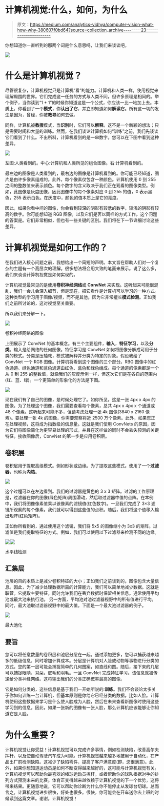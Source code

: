 # 计算机视觉:什么，如何，为什么

> 原文：<https://medium.com/analytics-vidhya/computer-vision-what-how-why-380607f0bd64?source=collection_archive---------23----------------------->

你想知道你一直听到的那两个词是什么意思吗，让我们来谈谈吧。

![](img/c1a2361724eec35675a116055deceea0.png)

# 什么是计算机视觉？

尽管很复杂，计算机视觉只是计算机“看”的能力。计算机和人类一样，使用视觉来理解周围的世界。它们完成这一任务的方式与人类不同，但许多原理是相同的。举个例子，当你读到“1 + 1”的时候你知道这是一个公式，你应该一比一地加上去。本质上，你看到了一个**模式**，你**认出了它**，并立即知道如何**解读它**。所有这一切的发生是因为，曾经，你被**教导**如何去做。

同样，计算机被**教授**模式，当**识别**时，它们可以**解释**。这不是一个新颖的想法；只是需要时间和大量的训练。然而，在我们谈论计算机如何“训练”之前，我们先谈谈它们看到了什么。不出所料，计算机看到的是一串数字。您可以在下图中看到这种差异。

![](img/1856a183a65b575cc7b73f473818eba6.png)

左图:人类看到的。中心:计算机和人类所见的组合图像。右:计算机看到的。

最左边的图像是人类看到的，最右边的图像是计算机看到的。你可能已经知道，图片是由许多像素组成的。此外，每个像素仅包含一种颜色。计算机使用 0 到 255 之间的整数值来表示颜色。每个数字的含义取决于我们正在观看的图像类型。例如，此图像是灰度图像，因此图像中的每个像素对应 0 到 255 的值，0 表示黑色，255 表示白色。在灰度中，颜色的值本质上是它的亮度。

因此，如果你看中间的图像，你会看到较深的阴影有较低的数字，较浅的阴影有较高的数字。你可能想知道 RGB 图像，以及它们是否以同样的方式工作。这个问题的答案是。它们非常相似，但也有一些关键的区别。我们将在下一节详细讨论这些差异。

# 计算机视觉是如何工作的？

在我们进入核心问题之前，我想给出一个简短的声明。本文旨在帮助人们对一个复杂的主题有一个高层次的理解。很多想法将会用大致的笔画来展示。说了这么多，我们来谈谈计算机视觉是如何实现的。

计算机视觉最常见的是使用**卷积神经网络**或 **ConvNet** 来实现。这听起来可能很混乱，我们一会儿会深入细节，但是现在，把它看作是计算机可以学习的一种方式。这种类型的学习用于图像/视频，而不是其他，因为它非常擅长**模式检测**。正如我们之前所讨论的，这对视觉至关重要。

所以我们来分解一下。

![](img/4a4c1ee2c12f0ae7e905b7795164c8ae.png)

卷积神经网络的图像

上图展示了 ConvNet 的基本概念。有三个主要组件，**输入**，**特征学习**，以及**分类**。输入是给网络的任何图像。特征学习是 ConvNet 如何将图像分解成可用于分类的模式。分类是压轴戏，模式被解释并分类为特定的对象。假设我给了 ConvNet 一个 RGB 图像。计算机将看到这个图像的三个部分。RBG 图像中的红色通道、绿色通道和蓝色通道由红色、蓝色和绿色组成。每个通道的像素都是一个从 0 到 255 的整数值，就像我们的灰度示例一样，但这次它们是在各自的范围内(红、蓝、绿)。一个更简单的形象化的方法是下图。

![](img/8a781da209dc0f42fcdbfb4b5013d965.png)

现在我们有了自己的图像，是时候处理它了。如你所见，这是一张 4px x 4px 的图像。为了处理这个图像，我们需要查看每个像素，总共 4px x 4px x 个通道或 48 个像素。这听起来可能不多，但请考虑处理一张 4k 图像(3840 x 2160 像素)。要处理一张 4k 的图像，你需要观察将近 2500 万个像素。此外，如果您正在处理视频，这将成为指数级的信息量。这就是我们使用 ConvNets 的原因，因为它们将图像简化为更容易处理的形式，并且在这样做的同时不会丢失预测的关键特征。接收图像后，ConvNet 的第一步是应用卷积层。

## 卷积层

卷积层用于提取高级模式。例如形状或边缘。为了提取这些模式，使用了一个**过滤器**，也称为**内核**。

![](img/337d5594665de271dd57630841164c85.png)

这个过程可以在左边看到。我们的过滤器是黄色的 3 x 3 矩阵。过滤的工作原理是，过滤器在你的图像(绿色矩阵)周围滑动，然后取过滤器中值的点阵。在本例中，我们将图像像素值乘以该像素的滤镜值(红色数字)。一旦我们完成了 3×3 滤镜所观察的每个像素，我们就可以得到这些值的点积。随后，我们将这个值移入输出矩阵(红色矩阵)。

正如你所看到的，通过使用这个滤镜，我们将 5x5 的图像缩小为 3x3 的矩阵。过滤值是我们提取特征的方式。例如，我们可以使用以下过滤器来检测不同的边缘。

![](img/e30decd11e43ada142298d0e79b9a54f.png)![](img/12cc8581bd1f62c03846b33a4f239d09.png)

水平线检测

## 汇集层

池层的目的本质上是减少卷积特征的大小；正如我们之前谈到的，图像包含大量信息。因此，为了减少处理数据所需的计算能力，我们可以简单地减少数据。这就是联营。它提取主要特征，同时允许我们在丢弃数据时保留相关信息。通常使用平均池或最大池来执行池。
另一方面，平均池对池过滤器视野中的所有值进行平均。同时，最大池取过滤器视野中的最大值。下面是一个最大池过滤器的例子。

![](img/c8ad57a34ffb3d67ecf6aa88c9b7f1f7.png)

最大池化

## 要旨

您可以将任意数量的卷积层和池层分层在一起。通过添加更多，您可以捕获越来越多的低级信息，同时增加计算成本。分层是计算机对人脸或动物等事物进行分类的方式。您的第一层可能会捕捉简单的几何图案，如直线和圆。随后，接下来的几层可以捕捉眼睛，耳朵，皮毛和羽毛。一旦 ConvNet 完成特征学习，该信息就被传递给分类神经网络。这将输出我们的分类正确概率最高的图像。

它是如何分类的，这些信息是基于我们一开始所说的:**训练**。我们不会谈论太多关于你如何训练一台计算机，但基本原则是你给它已经分类的数据，比如人脸。计算机使用这些数据来学习是什么使人脸成为人脸，然后在未来查看新图像时使用这些学习到的信息。因此，如果一张新的图像有一张人脸，那么计算机应该能够让你知道它是人脸。

# 为什么重要？

计算机视觉让你受益！计算机视觉可以完成许多事情，例如检测缺陷，改善高尔夫挥杆，以及使自动驾驶汽车成为可能。计算机视觉越来越多地被用于自动化，在产品出厂前检测缺陷。这减少了缺陷零件，提高了客户满意度(即，您很满意)。此外，如果你想知道运动员是如何不断变得越来越好的，这可能与计算机视觉有关。计算机视觉可以帮助你最喜欢的棒球运动员挥杆，或者帮助你的球队根据对手的排列方式预测未来的比赛。体育正变得越来越依赖于计算机视觉的下一个优势，这将带来结果。更随意地说，它可以帮助你诊断为什么你不能停止从发球台切球。总而言之，计算机视觉进步很快，好处也很多。很快，你可能会在开车送你去上班的时候读到这篇文章。谢谢，计算机视觉！